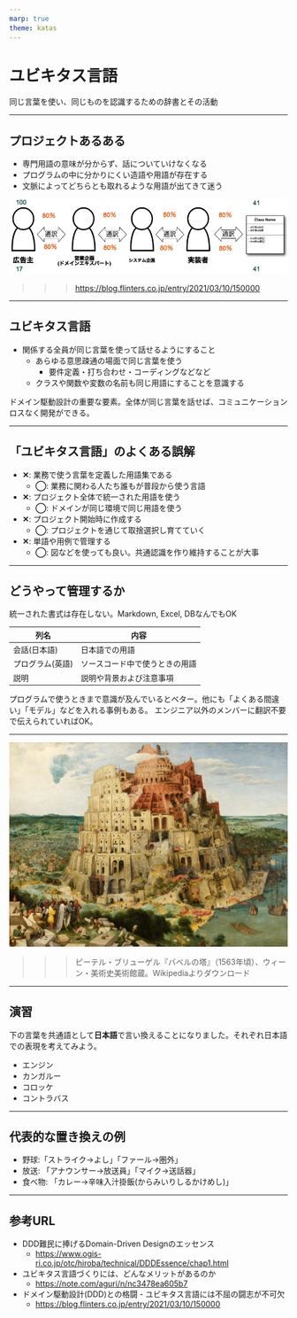 ```yaml
---
marp: true
theme: katas
---
```

<!-- 
size: 16:9
paginate: true
-->
<!-- header: 勉強会# ― エンジニアとしての解像度を高めるための勉強会-->

# ユビキタス言語
同じ言葉を使い、同じものを認識するための辞書とその活動

<!-- 「ユビキタス」とは、いつでもどこでも存在するという遍在を表す言葉です。 ITにおいては、コンピューターやネットワークが遍在し、使いたいときに場所を選ばずに利用できることなどを表す用語としてユビキタスが使われている。
https://www.ntt.com/bizon/glossary/j-y/ubiquitous.html -->
<!-- 元はエリック・エヴァンスの書いた「ドメイン駆動設計」という本で出てきた用語。ドメイン駆動設計は、開発対象をドメインという同じ言葉が通じる範囲で区切って、設計やコミュニケーションから実装に至るまで同じ言葉を使って設計していく開発、というかモデリング手法 -->

---
## プロジェクトあるある

* 専門用語の意味が分からず、話についていけなくなる
* プログラムの中に分かりにくい造語や用語が存在する
* 文脈によってどちらとも取れるような用語が出てきて迷う

![center 65%](assets/19-ubiquitous.png)

>>> https://blog.flinters.co.jp/entry/2021/03/10/150000

<!-- これはつまりそれぞれの人やドキュメント・ソースコードが別の言葉を話しているのと同義 -->

---
## ユビキタス言語

* 関係する全員が同じ言葉を使って話せるようにすること
    * あらゆる意思疎通の場面で同じ言葉を使う
        * 要件定義・打ち合わせ・コーディングなどなど
    * クラスや関数や変数の名前も同じ用語にすることを意識する

ドメイン駆動設計の重要な要素。全体が同じ言葉を話せば、コミュニケーションロスなく開発ができる。

<!-- 対象領域のエキスパート、あるいは仕様を具体的にイメージできている人の鋭い指摘が伝わらないと大惨事が目に見える。 -->

---

## 「ユビキタス言語」のよくある誤解

* **✕**: 業務で使う言葉を定義した用語集である
    * **◯**: 業務に関わる人たち誰もが普段から使う言語
* **✕**: プロジェクト全体で統一された用語を使う
    * **◯**: ドメインが同じ環境で同じ用語を使う
* **✕**: プロジェクト開始時に作成する
    * **◯**: プロジェクトを通じて取捨選択し育てていく
* **✕**: 単語や用例で管理する
    * **◯**: 図などを使っても良い。共通認識を作り維持することが大事

<!-- 「いつでもどこでも誰もが」と「使う」という2つの観点がポイント。使わなければ意味がない。 -->

<!-- そもそも「言語」と言っているのがポイント。 -->
<!-- ユビキタス用語集と呼んでいないのに注意 -->
<!-- ユビキタス自体がどこにでもあるという意味を持っているように、開発のあらゆる場面で使うからこそ効果が出るという話 -->
<!-- 新しい言葉をみんなで作り出しても良い -->

<!--みんなでやるからこそ難しい。オランダ語で書かれたターヘル・アナトミアを杉田玄白や前野良沢(りょうたく)らが解体新書として翻訳・出版するときにどれだけ苦労したか。神経とか -->
---

## どうやって管理するか

統一された書式は存在しない。Markdown, Excel, DBなんでもOK

|列名|内容|
|---|---|
|会話(日本語)|日本語での用語|
|プログラム(英語)|ソースコード中で使うときの用語|
|説明|説明や背景および注意事項|

プログラムで使うときまで意識が及んでいるとベター。他にも「よくある間違い」「モデル」などを入れる事例もある。
エンジニア以外のメンバーに翻訳不要で伝えられていればOK。

---

![](assets/17-tower_of_babel.jpg)

>>> ピーテル・ブリューゲル『バベルの塔』（1563年頃）、ウィーン・美術史美術館蔵。Wikipediaよりダウンロード
<!-- 
天にも届く神の領域まで手を伸ばす塔を建設しようとしたが、神によって阻まれ失敗してしまった。空想的で実現不可能な計画を「バベルの塔」と揶揄することがある。
神がこの建設を阻止した方法はなんだったか。それは「言語」だった。共通の言語の下で建設を進めていた中、神はそれぞれが異なる言語を話すようにした。これによって現場は混乱し、塔の建設を止め、世界各地に散ってしまった。
名前を付け、共通の認識とすることがいかに大事か、という話。 -->

<!-- * ユビキタス言語とバベルの塔 -->

---

## 演習

下の言葉を共通語として**日本語**で言い換えることになりました。それぞれ日本語での表現を考えてみよう。

* エンジン
* カンガルー
* コロッケ
* コントラバス

<!-- 解答を見せる際のコメント： -->
<!-- 太平洋戦争前後のおり、アメリカやイギリスとの対立が深まる中で英語を敵性語とみなし「言動が軽々しく浮わついている(軽佻浮薄(けいちょうふはく))」といって排除する行動が高まった。政府の統制によるものだけでなく、民間団体や町内会からも発生していたというバカみたいなことをやってたわけで。今日の問題はその中で登場した置き換えを例に挙げてます -->

---

## 代表的な置き換えの例

* 野球:「ストライク→よし」「ファール→圏外」
* 放送: 「アナウンサー→放送員」「マイク→送話器」
* 食べ物: 「カレー→辛味入汁掛飯(からみいりしるかけめし)」

---

## 参考URL

* DDD難民に捧げるDomain-Driven Designのエッセンス
    * https://www.ogis-ri.co.jp/otc/hiroba/technical/DDDEssence/chap1.html
* ユビキタス言語づくりには、どんなメリットがあるのか
    * https://note.com/aguri/n/nc3478ea605b7
* ドメイン駆動設計(DDD)との格闘 - ユビキタス言語には不屈の闘志が不可欠
    * https://blog.flinters.co.jp/entry/2021/03/10/150000